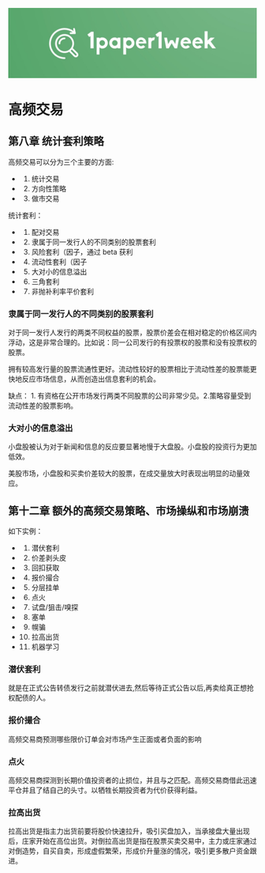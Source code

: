 ![1paper1week](../../docs/1paper1week-git.jpg)

# 高频交易




## 第八章 统计套利策略

高频交易可以分为三个主要的方面:
+ 1. 统计交易
+ 2. 方向性策略
+ 3. 做市交易

统计套利：
+ 1. 配对交易
+ 2. 隶属于同一发行人的不同类别的股票套利
+ 3. 风险套利（因子，通过 beta 获利
+ 4. 流动性套利（因子
+ 5. 大对小的信息溢出
+ 6. 三角套利
+ 7. 非抛补利率平价套利

### 隶属于同一发行人的不同类别的股票套利
对于同一发行人发行的两类不同权益的股票，股票价差会在相对稳定的价格区间内浮动，这是非常合理的。比如说：同一公司发行的有投票权的股票和没有投票权的股票。

拥有较高发行量的股票流通性更好。流动性较好的股票相比于流动性差的股票能更快地反应市场信息，从而创造出信息套利的机会。

缺点： 1. 有资格在公开市场发行两类不同股票的公司非常少见。2.策略容量受到流动性差的股票影响。


### 大对小的信息溢出
小盘股被认为对于新闻和信息的反应要显著地慢于大盘股。小盘股的投资行为更加低效。

美股市场，小盘股和买卖价差较大的股票，在成交量放大时表现出明显的动量效应。


## 第十二章 额外的高频交易策略、市场操纵和市场崩溃

如下实例：
+ 1. 潜伏套利
+ 2. 价差剥头皮
+ 3. 回扣获取
+ 4. 报价撮合
+ 5. 分层挂单
+ 6. 点火
+ 7. 试盘/狙击/嗅探
+ 8. 塞单
+ 9. 幌骗
+ 10. 拉高出货
+ 11. 机器学习

### 潜伏套利
就是在正式公告转债发行之前就潜伏进去,然后等待正式公告以后,再卖给真正想抢权配债的人。

### 报价撮合
高频交易商预测哪些限价订单会对市场产生正面或者负面的影响

### 点火
高频交易商探测到长期价值投资者的止损位，并且与之匹配。高频交易商借此迅速平仓并且了结自己的头寸。以牺牲长期投资者为代价获得利益。

### 拉高出货
拉高出货是指主力出货前要将股价快速拉升，吸引买盘加入，当承接盘大量出现后，庄家开始在高位出货。对倒拉高出货是指在股票买卖交易中，主力或庄家通过对倒造势，自买自卖，形成虚假繁荣，形成价升量涨的情况，吸引更多散户资金跟进。




